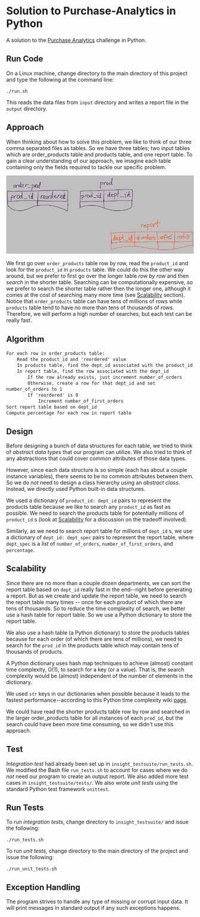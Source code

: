 # Solution to Purchase-Analytics in Python

A solution to the [Purchase Analytics](https://github.com/InsightDataScience/Purchase-Analytics) challenge in Python.

## Run Code

On a Linux machine, change directory to the main directory of this project and type the following at the command line:

    ./run.sh
	
This reads the data files from `input` directory and writes a report file in the `output` directory.

## Approach

When thinking about how to solve this problem, we like to think of our three comma separated files as tables.  So we have three tables;  two input tables which are order_products table and products table, and one report table.  To gain a clear understanding of our approach, we imagine each table containing only the fields required to tackle our specific problem. 

![three tables](tables.png)

We first go over `order_products` table row by row, read the `product_id` and look for the `product_id` in `products` table.  We could do this the other way around, but we prefer to first go over the longer table *row by row* and then *search* in the shorter table.  Searching can be computationally expensive, so we prefer to search the shorter table rather then the longer one, although it comes at the cost of searching many more time (see [Scalability](README.md#scalability) section).  Notice that `order_products` table can have tens of millions of rows while `products` table tend to have no more than tens of thousands of rows.  Therefore, we will perform a high number of searches, but each test can be really fast.

## Algorithm

    For each row in order_products table:
        Read the product_id and 'reordered' value
        In products table, find the dept_id associated with the product_id
        In report table, find the row associated with the dept_id
            If the row already exists, just increment number_of_orders
            Otherwise, create a row for that dept_id and set number_of_orders to 1
            If 'reordered' is 0
                Increment number_of_first_orders
    Sort report table based on dept_id
    Compute percentage for each row in report table

## Design

Before designing a bunch of data structures for each table, we tried to think of *abstract data types* that our program can utilize.  We also tried to think of any abstractions that could cover common attributes of those data types.

However, since each data structure is so simple (each has about a couple instance variables), there seems to be no common attributes between them.  So we do *not* need to design a class hierarchy using an *abstract class*.  Instead, we directly used Python built-in data structures.

We used a dictionary of `product_id: dept_id` pairs to represent the products table because we like to search any `product_id` as fast as possible.  We need to search the products table for potentially millions of `product_id` s (look at [Scalability](README.md#scalability) for a discussion on the tradeoff involved).

Similarly, as we need to search report table for millions of `dept_id` s, we use a dictionary of `dept_id: dept_spec` pairs to represent the report table, where `dept_spec` is a *list* of `number_of_orders`, `number_of_first_orders`, and `percentage`.

## Scalability

Since there are no more than a couple dozen departments, we can sort the report table based on `dept_id` really fast in the end--right before generating a report.  But as we create and update the report table, we need to search the report table many times -- once for each product of which there are tens of thousands.  So to reduce the time complexity of search, we better use a hash table for report table.  So we use a Python dictionary to store the report table.

We also use a hash table (a Python dictionary) to store the products tables because for each order (of which there are tens of millions), we need to search for the `prod_id` in the products table which may contain tens of thousands of products.

A Python dictionary uses hash map techniques to achieve (almost) constant time complexity, O(1), to search for a key (or a value).  That is, the search complexity would be (almost) independent of the number of elements in the dictionary.

We used `str` keys in our dictionaries when possible because it leads to the fastest performance--according to this Python time complexity wiki [page](https://wiki.python.org/moin/TimeComplexity).

We could have read the shorter products table row by row and searched in the larger order_products table for all instances of each `prod_id`, but the search could have been more time consuming, so we didn't use this approach.

## Test

*Integration test* had already been set up in `insight_testsuite/run_tests.sh`.  We modified the Bash file `run_tests.sh` to account for cases where we do *not* need our program to create an output report.  We also added more test cases in `insight_testsuite/tests/`.  We also wrote *unit tests* using the standard Python test framework `unittest`.

## Run Tests

To run *integration tests*, change directory to `insight_testsuite/` and issue the following:

    ./run_tests.sh

To run *unit tests*, change directory to the main directory of the project and issue the following:

    ./run_unit_tests.sh

## Exception Handling

The program strives to handle any type of missing or corrupt input data.  It will print messages in standard output if any such exceptions happens.
